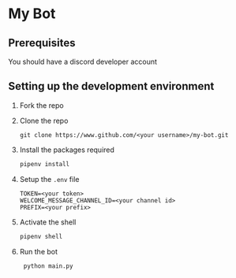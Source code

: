 # My Bot

## Prerequisites

You should have a discord developer account

## Setting up the development environment

1. Fork the repo
2. Clone the repo
   ```bashPrerequisites
   git clone https://www.github.com/<your username>/my-bot.git
   ```
3. Install the packages required
   ```bash
   pipenv install
   ```
4. Setup the `.env` file
   ```
   TOKEN=<your token>
   WELCOME_MESSAGE_CHANNEL_ID=<your channel id>
   PREFIX=<your prefix>
   ```
5. Activate the shell

   ```bash
   pipenv shell
   ```

6. Run the bot
   ```bash
    python main.py
   ```
